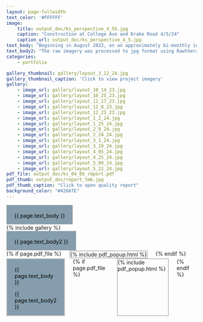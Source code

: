 ```yaml
---
layout: page-fullwidth
text_color: '#FFFFFF'
image: 
    title: output_doc/ks_perspective_4_5b.jpg
    caption: "Construction at College Ave and Drake Road 4/5/24"
    caption_url: output_doc/ks_perspective_4_5.jpg
text_body: "Beginning in August 2023, on an approximately bi-monthly interval, UAV imagery was captured for an active construction site in Fort Collins, Colorado. In preperation for this project, a gridded flight plan was created using ancient.lands and imported into Litchi to set camera and flight parameters. Litchi was then used to execute the plan with a DJI Air 2S, utilizing virtual stick control to capture consistent imagery over the target site."
text_body2: "The raw imagery was processed to jpg format using Rawtherapee. Finally, the processed dataset was loaded into WebODM to generate orthomosaic GeoTiffs and quality reports for each flight."
categories:
    - portfolio

gallery_thumbnail: gallery/layout_3_12_24.jpg
gallery_thumbnail_caption: 'Click to view project imagery'
gallery:
    - image_url: gallery/layout_10_14_23.jpg
    - image_url: gallery/layout_10_25_23.jpg
    - image_url: gallery/layout_11_17_23.jpg
    - image_url: gallery/layout_12_8_23.jpg
    - image_url: gallery/layout_12_21_23.jpg
    - image_url: gallery/layout_1_2_24.jpg
    - image_url: gallery/layout_1_25_24.jpg
    - image_url: gallery/layout_2_8_24.jpg
    - image_url: gallery/layout_2_24_24.jpg
    - image_url: gallery/layout_3_1_24.jpg
    - image_url: gallery/layout_3_19_24.jpg
    - image_url: gallery/layout_4_05_24.jpg
    - image_url: gallery/layout_4_25_24.jpg
    - image_url: gallery/layout_5_09_24.jpg
    - image_url: gallery/layout_5_22_24.jpg
pdf_file: output_doc/ks_04_05_report.pdf
pdf_thumb: output_doc/report_tmb.jpg
pdf_thumb_caption: "Click to open quality report"
background_color: "#42667E"
---
```

<!-- Small screens layout -->
<div class="small-12 columns t20 show-for-small-only">
    <div class="text-fields" style="color: #000000; border: 1px solid #BEBEBE; padding-left: 20px; padding-right: 20px; padding-top: 5px; background-color: #859DAC;">
      <p class="font-size-h4 adaptive-text">{{ page.text_body }}</p>
    </div>
</div>
<div class="small-12 medium-5 columns t20 ml-200px">
  <div class="gallery">
    {% include gallery %}
  </div>
</div>
<div class="small-12 columns t20 show-for-small-only">
  <div class="text-fields" style="color: #000000; border: 1px solid #BEBEBE; padding-left: 20px; padding-right: 20px; padding-top: 5px; background-color: #859DAC;">
    <p class="font-size-h4 adaptive-text">{{ page.text_body2 }}</p>
  </div>
</div>
<div class="small-12 columns t20 show-for-small-only">
  {% if page.pdf_file %}
    <div class="pdf_box" style="border: 2px solid #BEBEBE;">
      <!-- Include PDF Popup HTML if a PDF is specified -->
      {% include pdf_popup.html %}
    </div>
  {% endif %}
</div>
<!-- Medium and large screens layout -->
<div class="row hide-for-small-only">
  <div class="medium-5 columns t20">
    <div class="text-fields" style="color: #000000; border: 2px solid #BEBEBE; padding-left: 20px; padding-right: 20px; padding-top: 5px; background-color: #859DAC;">
      <p class="font-size-h4 adaptive-text">{{ page.text_body }}</p>
      <p class="font-size-h4 t20 adaptive-text">{{ page.text_body2 }}</p>
    </div>
    {% if page.pdf_file %}
      <div class="pdf_box" style="border: 2px solid #BEBEBE;">
        <!-- Include PDF Popup HTML if a PDF is specified -->
        {% include pdf_popup.html %}
      </div>
    {% endif %}
  </div>
</div>